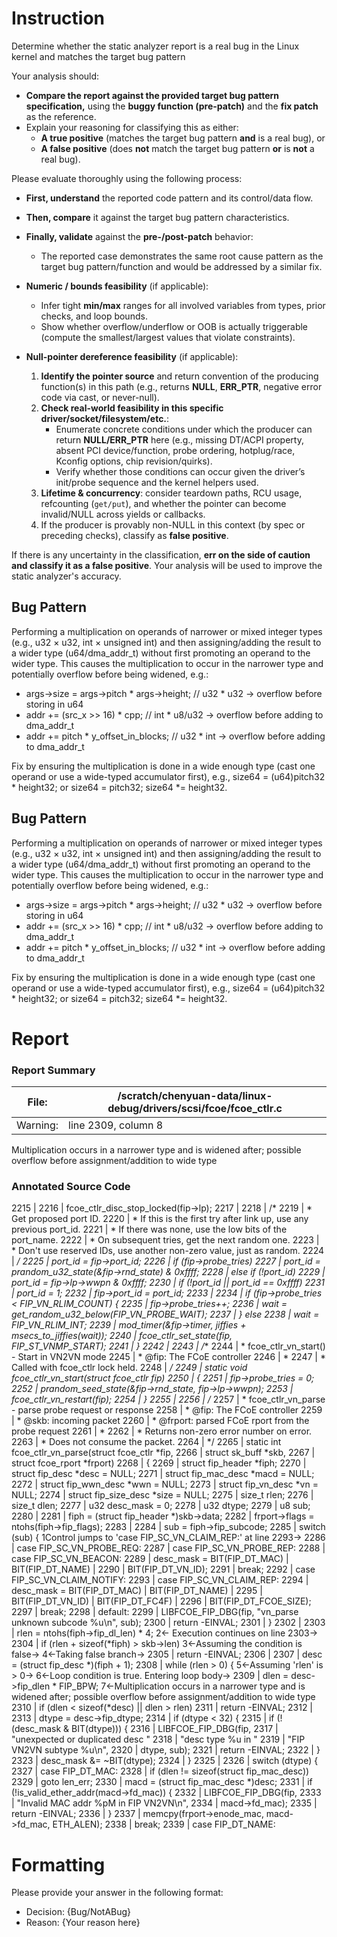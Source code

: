 # Instruction

Determine whether the static analyzer report is a real bug in the Linux kernel and matches the target bug pattern

Your analysis should:
- **Compare the report against the provided target bug pattern specification,** using the **buggy function (pre-patch)** and the **fix patch** as the reference.
- Explain your reasoning for classifying this as either:
  - **A true positive** (matches the target bug pattern **and** is a real bug), or
  - **A false positive** (does **not** match the target bug pattern **or** is **not** a real bug).

Please evaluate thoroughly using the following process:

- **First, understand** the reported code pattern and its control/data flow.
- **Then, compare** it against the target bug pattern characteristics.
- **Finally, validate** against the **pre-/post-patch** behavior:
  - The reported case demonstrates the same root cause pattern as the target bug pattern/function and would be addressed by a similar fix.

- **Numeric / bounds feasibility** (if applicable):
  - Infer tight **min/max** ranges for all involved variables from types, prior checks, and loop bounds.
  - Show whether overflow/underflow or OOB is actually triggerable (compute the smallest/largest values that violate constraints).

- **Null-pointer dereference feasibility** (if applicable):
  1. **Identify the pointer source** and return convention of the producing function(s) in this path (e.g., returns **NULL**, **ERR_PTR**, negative error code via cast, or never-null).
  2. **Check real-world feasibility in this specific driver/socket/filesystem/etc.**:
     - Enumerate concrete conditions under which the producer can return **NULL/ERR_PTR** here (e.g., missing DT/ACPI property, absent PCI device/function, probe ordering, hotplug/race, Kconfig options, chip revision/quirks).
     - Verify whether those conditions can occur given the driver’s init/probe sequence and the kernel helpers used.
  3. **Lifetime & concurrency**: consider teardown paths, RCU usage, refcounting (`get/put`), and whether the pointer can become invalid/NULL across yields or callbacks.
  4. If the producer is provably non-NULL in this context (by spec or preceding checks), classify as **false positive**.

If there is any uncertainty in the classification, **err on the side of caution and classify it as a false positive**. Your analysis will be used to improve the static analyzer's accuracy.

## Bug Pattern

Performing a multiplication on operands of narrower or mixed integer types (e.g., u32 × u32, int × unsigned int) and then assigning/adding the result to a wider type (u64/dma_addr_t) without first promoting an operand to the wider type. This causes the multiplication to occur in the narrower type and potentially overflow before being widened, e.g.:

- args->size = args->pitch * args->height;        // u32 * u32 -> overflow before storing in u64
- addr += (src_x >> 16) * cpp;                     // int * u8/u32 -> overflow before adding to dma_addr_t
- addr += pitch * y_offset_in_blocks;              // u32 * int -> overflow before adding to dma_addr_t

Fix by ensuring the multiplication is done in a wide enough type (cast one operand or use a wide-typed accumulator first), e.g., size64 = (u64)pitch32 * height32; or size64 = pitch32; size64 *= height32.

## Bug Pattern

Performing a multiplication on operands of narrower or mixed integer types (e.g., u32 × u32, int × unsigned int) and then assigning/adding the result to a wider type (u64/dma_addr_t) without first promoting an operand to the wider type. This causes the multiplication to occur in the narrower type and potentially overflow before being widened, e.g.:

- args->size = args->pitch * args->height;        // u32 * u32 -> overflow before storing in u64
- addr += (src_x >> 16) * cpp;                     // int * u8/u32 -> overflow before adding to dma_addr_t
- addr += pitch * y_offset_in_blocks;              // u32 * int -> overflow before adding to dma_addr_t

Fix by ensuring the multiplication is done in a wide enough type (cast one operand or use a wide-typed accumulator first), e.g., size64 = (u64)pitch32 * height32; or size64 = pitch32; size64 *= height32.

# Report

### Report Summary

File:| /scratch/chenyuan-data/linux-debug/drivers/scsi/fcoe/fcoe_ctlr.c
---|---
Warning:| line 2309, column 8
Multiplication occurs in a narrower type and is widened after; possible
overflow before assignment/addition to wide type

### Annotated Source Code


2215  |
2216  | 	fcoe_ctlr_disc_stop_locked(fip->lp);
2217  |
2218  |  /*
2219  |  * Get proposed port ID.
2220  |  * If this is the first try after link up, use any previous port_id.
2221  |  * If there was none, use the low bits of the port_name.
2222  |  * On subsequent tries, get the next random one.
2223  |  * Don't use reserved IDs, use another non-zero value, just as random.
2224  |  */
2225  | 	port_id = fip->port_id;
2226  |  if (fip->probe_tries)
2227  | 		port_id = prandom_u32_state(&fip->rnd_state) & 0xffff;
2228  |  else if (!port_id)
2229  | 		port_id = fip->lp->wwpn & 0xffff;
2230  |  if (!port_id || port_id == 0xffff)
2231  | 		port_id = 1;
2232  | 	fip->port_id = port_id;
2233  |
2234  |  if (fip->probe_tries < FIP_VN_RLIM_COUNT) {
2235  | 		fip->probe_tries++;
2236  | 		wait = get_random_u32_below(FIP_VN_PROBE_WAIT);
2237  | 	} else
2238  | 		wait = FIP_VN_RLIM_INT;
2239  | 	mod_timer(&fip->timer, jiffies + msecs_to_jiffies(wait));
2240  | 	fcoe_ctlr_set_state(fip, FIP_ST_VNMP_START);
2241  | }
2242  |
2243  | /**
2244  |  * fcoe_ctlr_vn_start() - Start in VN2VN mode
2245  |  * @fip: The FCoE controller
2246  |  *
2247  |  * Called with fcoe_ctlr lock held.
2248  |  */
2249  | static void fcoe_ctlr_vn_start(struct fcoe_ctlr *fip)
2250  | {
2251  | 	fip->probe_tries = 0;
2252  | 	prandom_seed_state(&fip->rnd_state, fip->lp->wwpn);
2253  | 	fcoe_ctlr_vn_restart(fip);
2254  | }
2255  |
2256  | /**
2257  |  * fcoe_ctlr_vn_parse - parse probe request or response
2258  |  * @fip: The FCoE controller
2259  |  * @skb: incoming packet
2260  |  * @frport: parsed FCoE rport from the probe request
2261  |  *
2262  |  * Returns non-zero error number on error.
2263  |  * Does not consume the packet.
2264  |  */
2265  | static int fcoe_ctlr_vn_parse(struct fcoe_ctlr *fip,
2266  |  struct sk_buff *skb,
2267  |  struct fcoe_rport *frport)
2268  | {
2269  |  struct fip_header *fiph;
2270  |  struct fip_desc *desc = NULL;
2271  |  struct fip_mac_desc *macd = NULL;
2272  |  struct fip_wwn_desc *wwn = NULL;
2273  |  struct fip_vn_desc *vn = NULL;
2274  |  struct fip_size_desc *size = NULL;
2275  | 	size_t rlen;
2276  | 	size_t dlen;
2277  | 	u32 desc_mask = 0;
2278  | 	u32 dtype;
2279  | 	u8 sub;
2280  |
2281  | 	fiph = (struct fip_header *)skb->data;
2282  | 	frport->flags = ntohs(fiph->fip_flags);
2283  |
2284  | 	sub = fiph->fip_subcode;
2285  |  switch (sub) {
    1Control jumps to 'case FIP_SC_VN_CLAIM_REP:'  at line 2293→
2286  |  case FIP_SC_VN_PROBE_REQ:
2287  |  case FIP_SC_VN_PROBE_REP:
2288  |  case FIP_SC_VN_BEACON:
2289  | 		desc_mask = BIT(FIP_DT_MAC) | BIT(FIP_DT_NAME) |
2290  |  BIT(FIP_DT_VN_ID);
2291  |  break;
2292  |  case FIP_SC_VN_CLAIM_NOTIFY:
2293  |  case FIP_SC_VN_CLAIM_REP:
2294  |  desc_mask = BIT(FIP_DT_MAC) | BIT(FIP_DT_NAME) |
2295  |  BIT(FIP_DT_VN_ID) | BIT(FIP_DT_FC4F) |
2296  |  BIT(FIP_DT_FCOE_SIZE);
2297  |  break;
2298  |  default:
2299  |  LIBFCOE_FIP_DBG(fip, "vn_parse unknown subcode %u\n", sub);
2300  |  return -EINVAL;
2301  | 	}
2302  |
2303  |  rlen = ntohs(fiph->fip_dl_len) * 4;
    2← Execution continues on line 2303→
2304  |  if (rlen + sizeof(*fiph) > skb->len)
    3←Assuming the condition is false→
    4←Taking false branch→
2305  |  return -EINVAL;
2306  |
2307  |  desc = (struct fip_desc *)(fiph + 1);
2308  |  while (rlen > 0) {
    5←Assuming 'rlen' is > 0→
    6←Loop condition is true.  Entering loop body→
2309  |  dlen = desc->fip_dlen * FIP_BPW;
    7←Multiplication occurs in a narrower type and is widened after; possible overflow before assignment/addition to wide type
2310  |  if (dlen < sizeof(*desc) || dlen > rlen)
2311  |  return -EINVAL;
2312  |
2313  | 		dtype = desc->fip_dtype;
2314  |  if (dtype < 32) {
2315  |  if (!(desc_mask & BIT(dtype))) {
2316  |  LIBFCOE_FIP_DBG(fip,
2317  |  "unexpected or duplicated desc "
2318  |  "desc type %u in "
2319  |  "FIP VN2VN subtype %u\n",
2320  |  dtype, sub);
2321  |  return -EINVAL;
2322  | 			}
2323  | 			desc_mask &= ~BIT(dtype);
2324  | 		}
2325  |
2326  |  switch (dtype) {
2327  |  case FIP_DT_MAC:
2328  |  if (dlen != sizeof(struct fip_mac_desc))
2329  |  goto len_err;
2330  | 			macd = (struct fip_mac_desc *)desc;
2331  |  if (!is_valid_ether_addr(macd->fd_mac)) {
2332  |  LIBFCOE_FIP_DBG(fip,
2333  |  "Invalid MAC addr %pM in FIP VN2VN\n",
2334  |  macd->fd_mac);
2335  |  return -EINVAL;
2336  | 			}
2337  |  memcpy(frport->enode_mac, macd->fd_mac, ETH_ALEN);
2338  |  break;
2339  |  case FIP_DT_NAME:

# Formatting

Please provide your answer in the following format:

- Decision: {Bug/NotABug}
- Reason: {Your reason here}
